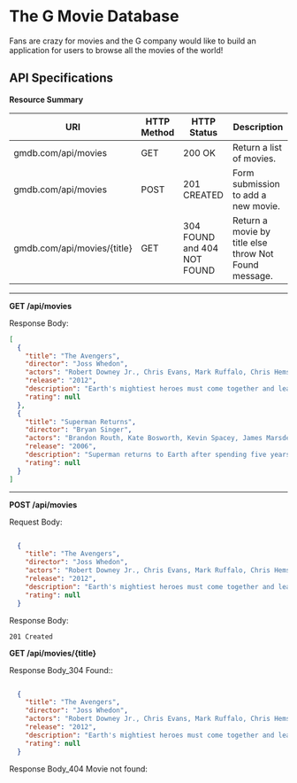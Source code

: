 # The G Movie Database

Fans are crazy for movies and the G company would like to build an application for users to browse all the movies of the world!

## API Specifications



**Resource Summary**

| URI                                      | HTTP Method |   HTTP Status   | Description                              |
|------------------------------------------|-------------|-----------------|------------------------------------------|
| gmdb.com/api/movies                      | GET         |    200 OK       | Return a list of movies.                 |
| gmdb.com/api/movies                      | POST        |    201 CREATED  | Form submission to add a new movie.       
| gmdb.com/api/movies/{title}               | GET         |    304 FOUND and 404 NOT FOUND | Return a movie by title else throw Not Found message.

---

**GET /api/movies**

Response Body:
```json
[
  {
    "title": "The Avengers",
    "director": "Joss Whedon",
    "actors": "Robert Downey Jr., Chris Evans, Mark Ruffalo, Chris Hemsworth",
    "release": "2012",
    "description": "Earth's mightiest heroes must come together and learn to fight as a team if they are going to stop the mischievous Loki and his alien army from enslaving humanity.",
    "rating": null
  },
  {
    "title": "Superman Returns",
    "director": "Bryan Singer",
    "actors": "Brandon Routh, Kate Bosworth, Kevin Spacey, James Marsden",
    "release": "2006",
    "description": "Superman returns to Earth after spending five years in space examining his homeworld Krypton. But he finds things have changed while he was gone, and he must once again prove himself important to the world.",
    "rating": null
  }
]
```
---

**POST /api/movies**

Request Body:
```json

  {
    "title": "The Avengers",
    "director": "Joss Whedon",
    "actors": "Robert Downey Jr., Chris Evans, Mark Ruffalo, Chris Hemsworth",
    "release": "2012",
    "description": "Earth's mightiest heroes must come together and learn to fight as a team if they are going to stop the mischievous Loki and his alien army from enslaving humanity.",
    "rating": null
  }

```

Response Body:
```
201 Created
```

**GET /api/movies/{title}**

Response Body_304 Found::


```json

  {
    "title": "The Avengers",
    "director": "Joss Whedon",
    "actors": "Robert Downey Jr., Chris Evans, Mark Ruffalo, Chris Hemsworth",
    "release": "2012",
    "description": "Earth's mightiest heroes must come together and learn to fight as a team if they are going to stop the mischievous Loki and his alien army from enslaving humanity.",
    "rating": null
  }

```

Response Body_404 Movie not found:
```
```



